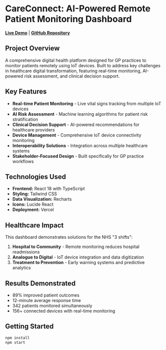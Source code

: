 # CareConnect: AI-Powered Remote Patient Monitoring Dashboard

 **[Live Demo](https://your-vercel-url-here.vercel.app)** |  **[GitHub Repository](https://github.com/Nadira1-create/careconnect-remote-monitoring)**

##  Project Overview
A comprehensive digital health platform designed for GP practices to monitor patients remotely using IoT devices. Built to address key challenges in healthcare digital transformation, featuring real-time monitoring, AI-powered risk assessment, and clinical decision support.

##  Key Features
- **Real-time Patient Monitoring** - Live vital signs tracking from multiple IoT devices
- **AI Risk Assessment** - Machine learning algorithms for patient risk stratification  
- **Clinical Decision Support** - AI-powered recommendations for healthcare providers
- **Device Management** - Comprehensive IoT device connectivity monitoring
- **Interoperability Solutions** - Integration across multiple healthcare systems
- **Stakeholder-Focused Design** - Built specifically for GP practice workflows

##  Technologies Used
- **Frontend:** React 18 with TypeScript
- **Styling:** Tailwind CSS
- **Data Visualization:** Recharts
- **Icons:** Lucide React
- **Deployment:** Vercel

##  Healthcare Impact
This dashboard demonstrates solutions for the NHS "3 shifts":
1. **Hospital to Community** - Remote monitoring reduces hospital readmissions
2. **Analogue to Digital** - IoT device integration and data digitization  
3. **Treatment to Prevention** - Early warning systems and predictive analytics

##  Results Demonstrated
- 89% improved patient outcomes
- 12-minute average response time
- 342 patients monitored simultaneously
- 156+ connected devices with real-time monitoring

##  Getting Started
```bash
npm install
npm start